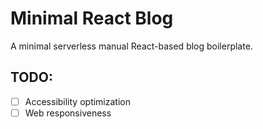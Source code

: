 # Minimal React Blog
A minimal serverless manual React-based blog boilerplate.

## TODO:

- [ ] Accessibility optimization
- [ ] Web responsiveness